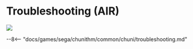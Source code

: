 # Troubleshooting (AIR)
<img class="header-logo" src="/img/sega/chunithm/air/logo.webp">

--8<-- "docs/games/sega/chunithm/common/chuni/troubleshooting.md"
